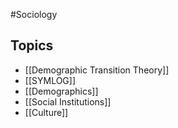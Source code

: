 #Sociology
## Topics
* [[Demographic Transition Theory]]
* [[SYMLOG]]
* [[Demographics]]
* [[Social Institutions]]
* [[Culture]]
